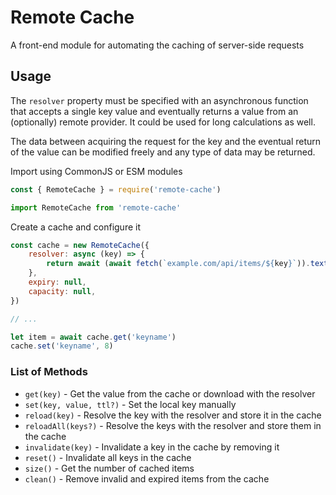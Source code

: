# Remote Cache

A front-end module for automating the caching of server-side requests

## Usage

The `resolver` property must be specified with an asynchronous function that accepts a single key value and eventually returns a value from an (optionally) remote provider. It could be used for long calculations as well.

The data between acquiring the request for the key and the eventual return of the value can be modified freely and any type of data may be returned.

Import using CommonJS or ESM modules

```js
const { RemoteCache } = require('remote-cache')
```

```js
import RemoteCache from 'remote-cache'
```

Create a cache and configure it

```js
const cache = new RemoteCache({
    resolver: async (key) => {
        return await (await fetch(`example.com/api/items/${key}`)).text()
    },
    expiry: null,
    capacity: null,
})

// ...

let item = await cache.get('keyname')
cache.set('keyname', 8)
```

### List of Methods

- `get(key)` - Get the value from the cache or download with the resolver
- `set(key, value, ttl?)` - Set the local key manually
- `reload(key)` - Resolve the key with the resolver and store it in the cache
- `reloadAll(keys?)` - Resolve the keys with the resolver and store them in the cache
- `invalidate(key)` - Invalidate a key in the cache by removing it
- `reset()` - Invalidate all keys in the cache
- `size()` - Get the number of cached items
- `clean()` - Remove invalid and expired items from the cache
